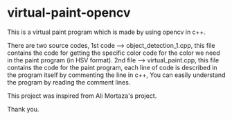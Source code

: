 # virtual-paint-opencv
This is a virtual paint program which is made by using opencv in c++.

There are two source codes, 1st code --> object_detection_1.cpp, this file contains the code for getting the specific color code for the color we need in the paint program (in HSV format). 2nd file --> virtual_paint.cpp, this file contains the code for the paint program, each line of code is described in the program itself by commenting the line in c++, You can easily understand the program by reading the comment lines.

This project was inspired from Ali Mortaza's project.

Thank you.
